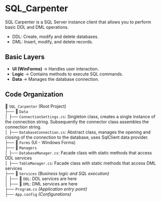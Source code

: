 # SQL_Carpenter

SQL Carpenter is a SQL Server instance client that allows you to perform basic DDL and DML operations.

- DDL: Create, modify and delete databases.
- DML: Insert, modify, and delete records.

## Basic Layers

- **UI (WinForms)** → Handles user interaction.
- **Logic** → Contains methods to execute SQL commands.
- **Data** → Manages the database connection.

## Code Organization

📂 `SQL_Carpenter` (Root Project)  
├── 📁 `Data`  
│   ├── `ConnectionSettings.cs`: Singleton class, creates a single instance of the connection string. Subsequently the connector class assembles the connection string.  
│   ├── `DatabaseConnection.cs`: Abstract class, manages the opening and closing of the connection to the database, uses SqlClient data provider.  
├── 📁 `Forms` (UI - Windows Forms)  
├── 📁 `Managers`  
│   ├── `DatabaseManager.cs`: Facade class with static methods that access DDL services  
│   ├── `TableManager.cs`: Facade class with static methods that access DML services  
├── 📁 `Services` *(Business logic and SQL execution)*  
│   ├── 📁 `DDL`: DDL services are here  
│   ├── 📁 `DML`: DML services are here  
├── `Program.cs` *(Application entry point)*  
├── `App.config` *(Configurations)*  
